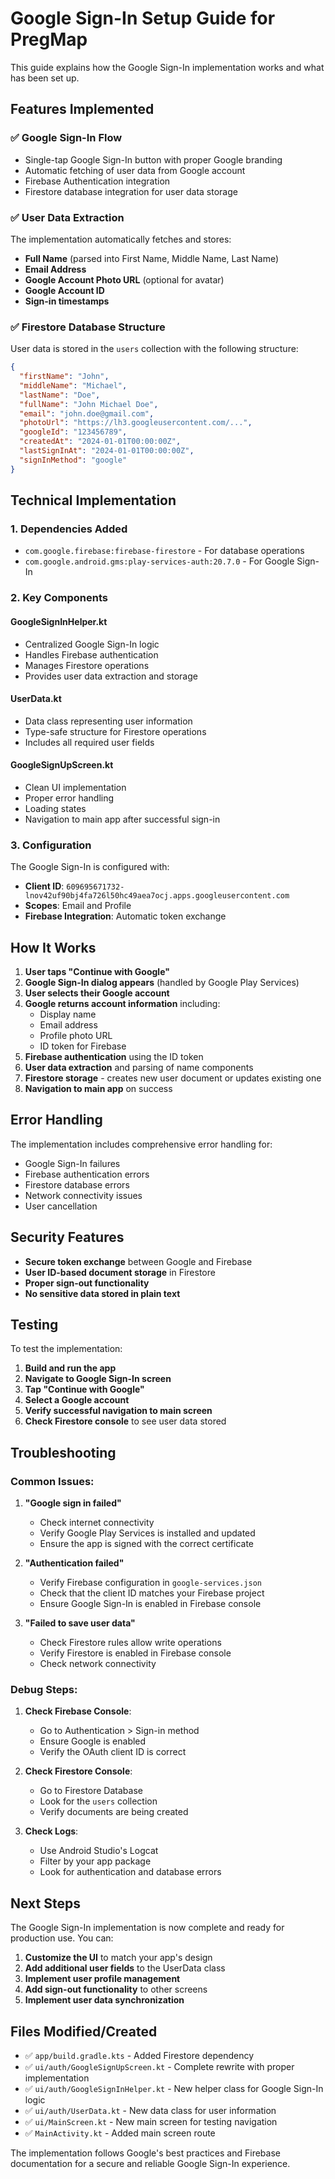 # Google Sign-In Setup Guide for PregMap

This guide explains how the Google Sign-In implementation works and what has been set up.

## Features Implemented

### ✅ Google Sign-In Flow
- Single-tap Google Sign-In button with proper Google branding
- Automatic fetching of user data from Google account
- Firebase Authentication integration
- Firestore database integration for user data storage

### ✅ User Data Extraction
The implementation automatically fetches and stores:
- **Full Name** (parsed into First Name, Middle Name, Last Name)
- **Email Address**
- **Google Account Photo URL** (optional for avatar)
- **Google Account ID**
- **Sign-in timestamps**

### ✅ Firestore Database Structure
User data is stored in the `users` collection with the following structure:
```json
{
  "firstName": "John",
  "middleName": "Michael",
  "lastName": "Doe",
  "fullName": "John Michael Doe",
  "email": "john.doe@gmail.com",
  "photoUrl": "https://lh3.googleusercontent.com/...",
  "googleId": "123456789",
  "createdAt": "2024-01-01T00:00:00Z",
  "lastSignInAt": "2024-01-01T00:00:00Z",
  "signInMethod": "google"
}
```

## Technical Implementation

### 1. Dependencies Added
- `com.google.firebase:firebase-firestore` - For database operations
- `com.google.android.gms:play-services-auth:20.7.0` - For Google Sign-In

### 2. Key Components

#### GoogleSignInHelper.kt
- Centralized Google Sign-In logic
- Handles Firebase authentication
- Manages Firestore operations
- Provides user data extraction and storage

#### UserData.kt
- Data class representing user information
- Type-safe structure for Firestore operations
- Includes all required user fields

#### GoogleSignUpScreen.kt
- Clean UI implementation
- Proper error handling
- Loading states
- Navigation to main app after successful sign-in

### 3. Configuration
The Google Sign-In is configured with:
- **Client ID**: `609695671732-lnov42uf90bj4fa726l50hc49aea7ocj.apps.googleusercontent.com`
- **Scopes**: Email and Profile
- **Firebase Integration**: Automatic token exchange

## How It Works

1. **User taps "Continue with Google"**
2. **Google Sign-In dialog appears** (handled by Google Play Services)
3. **User selects their Google account**
4. **Google returns account information** including:
   - Display name
   - Email address
   - Profile photo URL
   - ID token for Firebase
5. **Firebase authentication** using the ID token
6. **User data extraction** and parsing of name components
7. **Firestore storage** - creates new user document or updates existing one
8. **Navigation to main app** on success

## Error Handling

The implementation includes comprehensive error handling for:
- Google Sign-In failures
- Firebase authentication errors
- Firestore database errors
- Network connectivity issues
- User cancellation

## Security Features

- **Secure token exchange** between Google and Firebase
- **User ID-based document storage** in Firestore
- **Proper sign-out functionality**
- **No sensitive data stored in plain text**

## Testing

To test the implementation:

1. **Build and run the app**
2. **Navigate to Google Sign-In screen**
3. **Tap "Continue with Google"**
4. **Select a Google account**
5. **Verify successful navigation to main screen**
6. **Check Firestore console** to see user data stored

## Troubleshooting

### Common Issues:

1. **"Google sign in failed"**
   - Check internet connectivity
   - Verify Google Play Services is installed and updated
   - Ensure the app is signed with the correct certificate

2. **"Authentication failed"**
   - Verify Firebase configuration in `google-services.json`
   - Check that the client ID matches your Firebase project
   - Ensure Google Sign-In is enabled in Firebase console

3. **"Failed to save user data"**
   - Check Firestore rules allow write operations
   - Verify Firestore is enabled in Firebase console
   - Check network connectivity

### Debug Steps:

1. **Check Firebase Console**:
   - Go to Authentication > Sign-in method
   - Ensure Google is enabled
   - Verify the OAuth client ID is correct

2. **Check Firestore Console**:
   - Go to Firestore Database
   - Look for the `users` collection
   - Verify documents are being created

3. **Check Logs**:
   - Use Android Studio's Logcat
   - Filter by your app package
   - Look for authentication and database errors

## Next Steps

The Google Sign-In implementation is now complete and ready for production use. You can:

1. **Customize the UI** to match your app's design
2. **Add additional user fields** to the UserData class
3. **Implement user profile management**
4. **Add sign-out functionality** to other screens
5. **Implement user data synchronization**

## Files Modified/Created

- ✅ `app/build.gradle.kts` - Added Firestore dependency
- ✅ `ui/auth/GoogleSignUpScreen.kt` - Complete rewrite with proper implementation
- ✅ `ui/auth/GoogleSignInHelper.kt` - New helper class for Google Sign-In logic
- ✅ `ui/auth/UserData.kt` - New data class for user information
- ✅ `ui/MainScreen.kt` - New main screen for testing navigation
- ✅ `MainActivity.kt` - Added main screen route

The implementation follows Google's best practices and Firebase documentation for a secure and reliable Google Sign-In experience. 